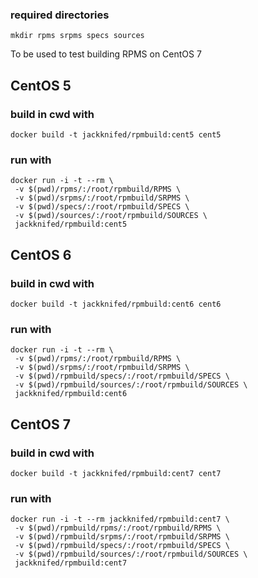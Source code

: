
### required directories ###

```
mkdir rpms srpms specs sources
```
To be used to test building RPMS on CentOS 7

## CentOS 5
### build in cwd with ###
```
docker build -t jackknifed/rpmbuild:cent5 cent5
```

### run with ###
```
docker run -i -t --rm \
 -v $(pwd)/rpms/:/root/rpmbuild/RPMS \
 -v $(pwd)/srpms/:/root/rpmbuild/SRPMS \
 -v $(pwd)/specs/:/root/rpmbuild/SPECS \
 -v $(pwd)/sources/:/root/rpmbuild/SOURCES \
 jackknifed/rpmbuild:cent5
```

## CentOS 6
### build in cwd with ###
```
docker build -t jackknifed/rpmbuild:cent6 cent6
```

### run with ###
```
docker run -i -t --rm \
 -v $(pwd)/rpms/:/root/rpmbuild/RPMS \
 -v $(pwd)/srpms/:/root/rpmbuild/SRPMS \
 -v $(pwd)/rpmbuild/specs/:/root/rpmbuild/SPECS \
 -v $(pwd)/rpmbuild/sources/:/root/rpmbuild/SOURCES \
 jackknifed/rpmbuild:cent6
```

## CentOS 7 ##
### build in cwd with ###
```
docker build -t jackknifed/rpmbuild:cent7 cent7
```

### run with ###
```
docker run -i -t --rm jackknifed/rpmbuild:cent7 \
 -v $(pwd)/rpmbuild/rpms/:/root/rpmbuild/RPMS \
 -v $(pwd)/rpmbuild/srpms/:/root/rpmbuild/SRPMS \
 -v $(pwd)/rpmbuild/specs/:/root/rpmbuild/SPECS \
 -v $(pwd)/rpmbuild/sources/:/root/rpmbuild/SOURCES \
 jackknifed/rpmbuild:cent7
```
